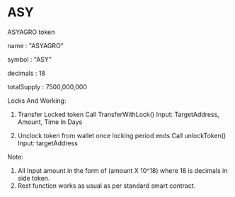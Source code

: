 # ASY
ASYAGRO token

name : "ASYAGRO"

symbol : "ASY"

decimals : 18

totalSupply : 7500,000,000


Locks And Working:

1.	Transfer Locked token
Call TransferWithLock()
Input: TargetAddress, Amount, Time In Days

2.	Unclock token from wallet once locking period ends
Call unlockToken()
Input: targetAddress

Note: 
1.	All Input amount in the form of (amount X 10^18) where 18 is decimals in side token.
2.	Rest function works as usual as per standard smart contract.

	


